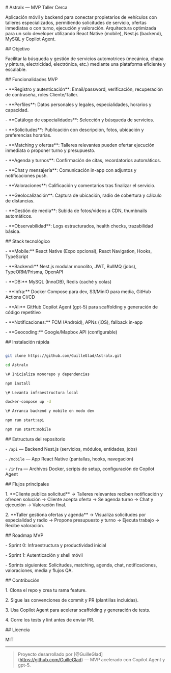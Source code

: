 \# Astralx — MVP Taller Cerca



Aplicación móvil y backend para conectar propietarios de vehículos con talleres especializados, permitiendo solicitudes de servicio, ofertas inmediatas o con turno, ejecución y valoración. Arquitectura optimizada para un solo developer utilizando React Native (mobile), Nest.js (backend), MySQL y Copilot Agent.



\## Objetivo



Facilitar la búsqueda y gestión de servicios automotrices (mecánica, chapa y pintura, electricidad, electrónica, etc.) mediante una plataforma eficiente y escalable.



\## Funcionalidades MVP



\- \*\*Registro y autenticación\*\*: Email/password, verificación, recuperación de contraseña, roles Cliente/Taller.

\- \*\*Perfiles\*\*: Datos personales y legales, especialidades, horarios y capacidad.

\- \*\*Catálogo de especialidades\*\*: Selección y búsqueda de servicios.

\- \*\*Solicitudes\*\*: Publicación con descripción, fotos, ubicación y preferencias horarias.

\- \*\*Matching y ofertas\*\*: Talleres relevantes pueden ofertar ejecución inmediata o proponer turno y presupuesto.

\- \*\*Agenda y turnos\*\*: Confirmación de citas, recordatorios automáticos.

\- \*\*Chat y mensajería\*\*: Comunicación in-app con adjuntos y notificaciones push.

\- \*\*Valoraciones\*\*: Calificación y comentarios tras finalizar el servicio.

\- \*\*Geolocalización\*\*: Captura de ubicación, radio de cobertura y cálculo de distancias.

\- \*\*Gestión de media\*\*: Subida de fotos/videos a CDN, thumbnails automáticos.

\- \*\*Observabilidad\*\*: Logs estructurados, health checks, trazabilidad básica.



\## Stack tecnológico



\- \*\*Mobile:\*\* React Native (Expo opcional), React Navigation, Hooks, TypeScript

\- \*\*Backend:\*\* Nest.js modular monolito, JWT, BullMQ (jobs), TypeORM/Prisma, OpenAPI

\- \*\*DB:\*\* MySQL (InnoDB), Redis (caché y colas)

\- \*\*Infra:\*\* Docker Compose para dev, S3/MinIO para media, GitHub Actions CI/CD

\- \*\*AI:\*\* GitHub Copilot Agent (gpt-5) para scaffolding y generación de código repetitivo

\- \*\*Notificaciones:\*\* FCM (Android), APNs (iOS), fallback in-app

\- \*\*Geocoding:\*\* Google/Mapbox API (configurable)



\## Instalación rápida



```bash

git clone https://github.com/GuilleGlad/Astralx.git

cd Astralx

\# Inicializa monorepo y dependencias

npm install

\# Levanta infraestructura local

docker-compose up -d

\# Arranca backend y mobile en modo dev

npm run start:api

npm run start:mobile

```



\## Estructura del repositorio



\- `/api` — Backend Nest.js (servicios, módulos, entidades, jobs)

\- `/mobile` — App React Native (pantallas, hooks, navegación)

\- `/infra` — Archivos Docker, scripts de setup, configuración de Copilot Agent



\## Flujos principales



1\. \*\*Cliente publica solicitud\*\* → Talleres relevantes reciben notificación y ofrecen solución → Cliente acepta oferta → Se agenda turno → Chat y ejecución → Valoración final.

2\. \*\*Taller gestiona ofertas y agenda\*\* → Visualiza solicitudes por especialidad y radio → Propone presupuesto y turno → Ejecuta trabajo → Recibe valoración.



\## Roadmap MVP



\- Sprint 0: Infraestructura y productividad inicial

\- Sprint 1: Autenticación y shell móvil

\- Sprints siguientes: Solicitudes, matching, agenda, chat, notificaciones, valoraciones, media y flujos QA.



\## Contribución



1\. Clona el repo y crea tu rama feature.

2\. Sigue las convenciones de commit y PR (plantillas incluidas).

3\. Usa Copilot Agent para acelerar scaffolding y generación de tests.

4\. Corre los tests y lint antes de enviar PR.



\## Licencia



MIT



---



> Proyecto desarrollado por \[@GuilleGlad](https://github.com/GuilleGlad) — MVP acelerado con Copilot Agent y gpt-5.

